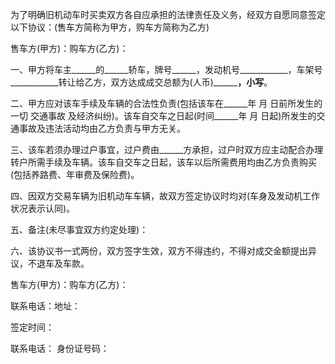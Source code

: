 
 


为了明确旧机动车时买卖双方各自应承担的法律责任及义务，经双方自愿同意签定以下协议：(售车方简称为甲方，购车方简称为乙方)


售车方(甲方)：购车方(乙方)：


一、甲方将车主______的______轿车，牌号______，发动机号____________，车架号____________转让给乙方，双方达成成交总额为(人币)____________，小写______。


二、甲方应对该车手续及车辆的合法性负责(包括该车在______年 月 日前所发生的一切
交通事故
及经济纠纷)。该车自交车之日起(时间______年 月 日起)所发生的交通事故及违法活动均由乙方负责与甲方无关。


三、该车若须办理过户事宜，过户费由______方承担，过户时双方应主动配合办理转户所需手续及车辆。该车自交车之日起，该车以后所需费用均由乙方负责购买(包括养路费、年审费及保险费)。


四、因双方交易车辆为旧机动车车辆，故双方签定协议时均对(车身及发动机工作状况表示认同)。


五、备注(未尽事宜双方约定处理)：


六、该协议书一式两份，双方签字生效，双方不得违约，不得对成交金额提出异议，不退车及车款。


售车方(甲方)：购车方(乙方)：


联系电话：地址：


签定时间：


联系电话： 身份证号码：
 


 

 
 
 
 
 
  


  
 

  


  


  
 
 
 
 

